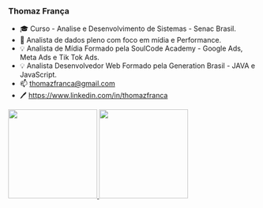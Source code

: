 ### Thomaz França

- 🎓 Curso - Analise e Desenvolvimento de Sistemas - Senac Brasil.
- 💼 Analista de dados pleno com foco em mídia e Performance.
- 💡 Analista de Mídia Formado pela SoulCode Academy - Google Ads, Meta Ads e Tik Tok Ads.
- 💡 Analista Desenvolvedor Web Formado pela Generation Brasil - JAVA e JavaScript.
- 📫 thomazfranca@gmail.com
- 🖊️ https://www.linkedin.com/in/thomazfranca

<div>
  <a href="https://github.com/thomazfranca">
  <img height="180em" src="https://github-readme-stats.vercel.app/api?username=thomazfranca&show_icons=true&theme=dark&include_all_commits=true&count_private=true"/>
  <img height="180em" src="https://github-readme-stats.vercel.app/api/top-langs/?username=thomazfranca&layout=compact&langs_count=7&theme=dark"/>
</div>
  




